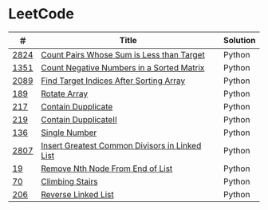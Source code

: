 # LeetCode

| ＃ | Title | Solution |
| --- | --- | --- |
| [2824](https://leetcode.com/problems/count-pairs-whose-sum-is-less-than-target/description/) | [Count Pairs Whose Sum is Less than Target](https://leetcode.com/problems/count-pairs-whose-sum-is-less-than-target/description/) | Python |
| [1351](https://leetcode.com/problems/count-negative-numbers-in-a-sorted-matrix/) | [ Count Negative Numbers in a Sorted Matrix](https://leetcode.com/problems/count-negative-numbers-in-a-sorted-matrix/) | Python |
| [2089](https://leetcode.com/problems/find-target-indices-after-sorting-array/solutions/5078996/python-simple-solution/) | [ Find Target Indices After Sorting Array](https://leetcode.com/problems/find-target-indices-after-sorting-array/solutions/5078996/python-simple-solution/) | Python |
| [189](https://leetcode.com/problems/rotate-array/solutions/5091414/python-solution/) | [ Rotate Array ](https://leetcode.com/problems/rotate-array/solutions/5091414/python-solution/) | Python |
| [217](https://leetcode.com/problems/contains-duplicate/solutions/5093546/python-one-line-solution/) | [ Contain Dupplicate ](https://leetcode.com/problems/contains-duplicate/solutions/5093546/python-one-line-solution/) | Python |
| [219](https://leetcode.com/problems/contains-duplicate-ii/solutions/5093567/python-hash-table-solution/) | [ Contain DupplicateⅡ ](https://leetcode.com/problems/contains-duplicate-ii/solutions/5093567/python-hash-table-solution/) | Python |
| [136](https://leetcode.com/problems/single-number/solutions/5105474/python-simple-solution/) | [ Single Number ](https://leetcode.com/problems/single-number/solutions/5105474/python-simple-solution/) | Python |
| [2807](https://leetcode.com/problems/insert-greatest-common-divisors-in-linked-list/solutions/5105583/python-solution/) | [ Insert Greatest Common Divisors in Linked List ](https://leetcode.com/problems/insert-greatest-common-divisors-in-linked-list/solutions/5105583/python-solution/) | Python |
| [19](https://leetcode.com/problems/remove-nth-node-from-end-of-list/solutions/5105677/python-solution/) | [ Remove Nth Node From End of List ](https://leetcode.com/problems/remove-nth-node-from-end-of-list/solutions/5105677/python-solution/) | Python |
| [70](https://leetcode.com/problems/climbing-stairs/solutions/5124301/python-dynamic-programming/) | [ Climbing Stairs ](https://leetcode.com/problems/climbing-stairs/solutions/5124301/python-dynamic-programming/) | Python |
| [206](https://leetcode.com/problems/reverse-linked-list/solutions/5208711/python-simple-solution/) | [ Reverse Linked List ](https://leetcode.com/problems/reverse-linked-list/solutions/5208711/python-simple-solution/) | Python |
